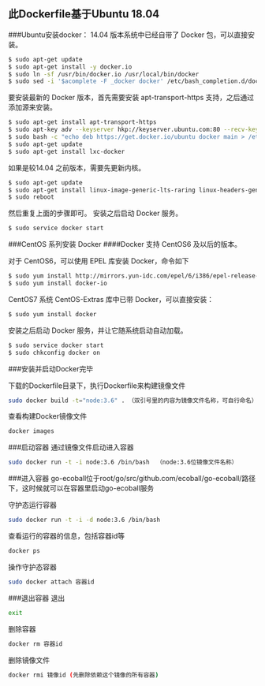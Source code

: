 
此Dockerfile基于Ubuntu 18.04
-------
###Ubuntu安装docker：
14.04 版本系统中已经自带了 Docker 包，可以直接安装。
```bash
$ sudo apt-get update
$ sudo apt-get install -y docker.io
$ sudo ln -sf /usr/bin/docker.io /usr/local/bin/docker
$ sudo sed -i '$acomplete -F _docker docker' /etc/bash_completion.d/docker.io
```
要安装最新的 Docker 版本，首先需要安装 apt-transport-https 支持，之后通过添加源来安装。
```bash
$ sudo apt-get install apt-transport-https
$ sudo apt-key adv --keyserver hkp://keyserver.ubuntu.com:80 --recv-keys 36A1D7869245C8950F966E92D8576A8BA88D21E9
$ sudo bash -c "echo deb https://get.docker.io/ubuntu docker main > /etc/apt/sources.list.d/docker.list"
$ sudo apt-get update
$ sudo apt-get install lxc-docker
```

如果是较14.04 之前版本，需要先更新内核。
```bash
$ sudo apt-get update
$ sudo apt-get install linux-image-generic-lts-raring linux-headers-generic-lts-raring
$ sudo reboot
```
然后重复上面的步骤即可。
安装之后启动 Docker 服务。
```bash
$ sudo service docker start
```

###CentOS 系列安装 Docker
####Docker 支持 CentOS6 及以后的版本。

对于 CentOS6，可以使用 EPEL 库安装 Docker，命令如下
```bash
$ sudo yum install http://mirrors.yun-idc.com/epel/6/i386/epel-release-6-8.noarch.rpm
$ sudo yum install docker-io
```
CentOS7 系统 CentOS-Extras 库中已带 Docker，可以直接安装：
```bash
$ sudo yum install docker
```
安装之后启动 Docker 服务，并让它随系统启动自动加载。
```bash
$ sudo service docker start
$ sudo chkconfig docker on
```
###安装并启动Docker完毕

下载的Dockerfile目录下，执行Dockerfile来构建镜像文件
```bash
sudo docker build -t="node:3.6" . （双引号里的内容为镜像文件名称，可自行命名）
```
查看构建Docker镜像文件
```bash
docker images
```
###启动容器
通过镜像文件启动进入容器
```bash
sudo docker run -t -i node:3.6 /bin/bash  （node:3.6位镜像文件名称）
```
###进入容器
go-ecoball位于root/go/src/github.com/ecoball/go-ecoball/路径下，这时候就可以在容器里启动go-ecoball服务

守护态运行容器
```bash
sudo docker run -t -i -d node:3.6 /bin/bash
```
查看运行的容器的信息，包括容器id等
```bash
docker ps
```
操作守护态容器
```bash
sudo docker attach 容器id
```

###退出容器
退出
```bash
exit
```
删除容器
```bash
docker rm 容器id
```
删除镜像文件
```bash
docker rmi 镜像id (先删除依赖这个镜像的所有容器)
```
